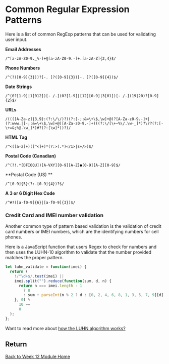 # Common Regular Expression Patterns

Here is a list of common RegExp patterns that can be used for validating user input.

**Email Addresses**

```
/^[a-zA-Z0-9._%-]+@[a-zA-Z0-9.-]+.[a-zA-Z]{2,4}$/
```

**Phone Numbers**

```
/^(?([0-9]{3}))?[-. ]?([0-9]{3})[-. ]?([0-9]{4})$/
```

**Date Strings**

```
/^(0?[1-9]|1[012])[- /.](0?[1-9]|[12][0-9]|3[01])[- /.](19|20)?[0-9]{2}$/
```

**URLs**

```
/((([A-Za-z]{3,9}:(?:\/\/)?)(?:[-;:&=\+\$,\w]+@)?[A-Za-z0-9.-]+|(?:www.|[-;:&=\+\$,\w]+@)[A-Za-z0-9.-]+)((?:\/[\+~%\/.\w-_]*)?\??(?:[-\+=&;%@.\w_]*)#?(?:[\w]*))?)/
```

**HTML Tag**

```
/^<([a-z]+)([^<]+)*(?:>(.*)</1>|s+/>)$/
```

**Postal Code (Canadian)**

```
/^(?!.*[DFIOQU])[A-VXY][0-9][A-Z]●[0-9][A-Z][0-9]$/
```

**Postal Code (US) **

```
/^[0-9]{5}(?:-[0-9]{4})?$/
```

**A 3 or 6 Digit Hex Code**

```
/^#?([a-f0-9]{6}|[a-f0-9]{3})$/
```

### Credit Card and IMEI number validation

Another common type of pattern based validation is the validation of credit card numbers or IMEI numbers, which are the identifying numbers for cell phones.

Here is a JavaScript function that users Regex to check for numbers and then uses the LUHN-10 algorithm to validate that the number provided matches the proper pattern.

```js
let luhn_validate = function(imei) {
  return (
    !/^\d+$/.test(imei) ||
    imei.split("").reduce(function(sum, d, n) {
      return n === imei.length - 1
        ? 0
        : sum + parseInt(n % 2 ? d : [0, 2, 4, 6, 8, 1, 3, 5, 7, 9][d]);
    }, 0) %
      10 ==
      0
  );
};
```

Want to read more about [how the LUHN algorithm works?](https://en.wikipedia.org/wiki/Luhn_algorithm)

## Return

[Back to Week 12 Module Home](./README.md)

